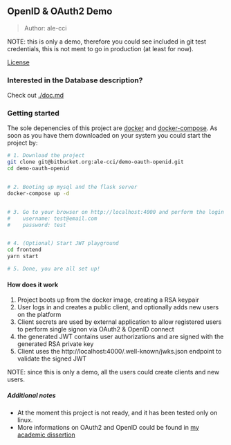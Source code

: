 ## OpenID & OAuth2 Demo
> Author: ale-cci

NOTE: this is only a demo, therefore you could see included in git test credentials,
this is not ment to go in production (at least for now).

[License](./LICENSE.md)


### Interested in the Database description?
Check out [./doc.md](./doc.md)

### Getting started
The sole depenencies of this project are [docker](https://www.docker.com/) and [docker-compose](https://docs.docker.com/compose/).
As soon as you have them downloaded on your system you could start the project
by:

```bash
# 1. Download the project
git clone git@bitbucket.org:ale-cci/demo-oauth-openid.git
cd demo-oauth-openid


# 2. Booting up mysql and the flask server
docker-compose up -d


# 3. Go to your browser on http://localhost:4000 and perform the login with
#    username: test@email.com
#    password: test


# 4. (Optional) Start JWT playground
cd frontend
yarn start

# 5. Done, you are all set up!
```

#### How does it work
1. Project boots up from the docker image, creating a RSA keypair
2. User logs in and creates a public client, and optionally adds new users on the platform
3. Client secrets are used by external application to allow registered users to perform single signon
via OAuth2 & OpenID connect
4. the generated JWT contains user authorizations and are signed with the generated RSA private key
5. Client uses the http://localhost:4000/.well-known/jwks.json endpoint to validate the signed JWT

NOTE: since this is only a demo, all the users could create clients and new users.

##### Additional notes
- At the moment this project is not ready, and it has been tested only on linux.
- More informations on OAuth2 and OpenID could be found in [my academic dissertion](https://bitbucket.org/ale-cci/tesi-oauth2/src/master/)

